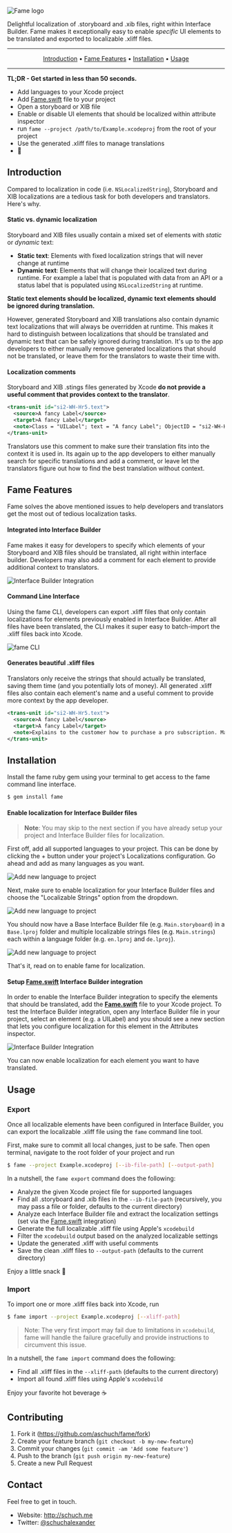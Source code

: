 ![Fame logo](docs/logo.png)

Delightful localization of .storyboard and .xib files, right within Interface Builder.
Fame makes it exceptionally easy to enable _specific_ UI elements to be translated and exported to localizable .xliff files.

-----

<p align="center">
  <a href="#introduction">Introduction</a> &bull;
  <a href="#fame-features">Fame Features</a> &bull;
  <a href="#installation">Installation</a> &bull;
  <a href="#usage">Usage</a>
</p>

-----

**TL;DR - Get started in less than 50 seconds.**

* Add languages to your Xcode project
* Add [Fame.swift](platform/Fame.swift) file to your project
* Open a storyboard or XIB file
* Enable or disable UI elements that should be localized within attribute inspector
* run `fame --project /path/to/Example.xcodeproj` from the root of your project
* Use the generated .xliff files to manage translations
* 🚀


## Introduction

Compared to localization in code (i.e. `NSLocalizedString`), Storyboard and XIB localizations are a tedious task for both developers and translators.
Here's why.

#### Static vs. dynamic localization

Storyboard and XIB files usually contain a mixed set of elements with *static* or *dynamic* text:
* **Static text**: Elements with fixed localization strings that will never change at runtime
* **Dynamic text**: Elements that will change their localized text during runtime. For example a label that is populated with data from an API or a status label that is populated using `NSLocalizedString` at runtime.

<!-- ![Example of static vs. dynamic (TableViewCell)]() -->

**Static text elements should be localized, dynamic text elements should be ignored during translation.**

However, generated Storyboard and XIB translations also contain dynamic text localizations that will always be overridden at runtime. This makes it hard to distinguish between localizations that should be translated and dynamic text that can be safely ignored during translation.
It's up to the app developers to either manually remove generated localizations that should not be translated, or leave them for the translators to waste their time with.

#### Localization comments

Storyboard and XIB .stings files generated by Xcode **do not provide a useful comment that provides context to the translator**.

```xml
<trans-unit id="si2-WH-Hr5.text">
  <source>A fancy Label</source>
  <target>A fancy Label</target>
  <note>Class = "UILabel"; text = "A fancy Label"; ObjectID = "si2-WH-Hr5";</note> <-- This is not so helpful 🙄
</trans-unit>
```

Translators use this comment to make sure their translation fits into the context it is used in. Its again up to the app developers to either manually search for specific translations and add a comment, or leave let the translators figure out how to find the best translation without context.


## Fame Features

Fame solves the above mentioned issues to help developers and translators get the most out of tedious localization tasks.

#### Integrated into Interface Builder

Fame makes it easy for developers to specify which elements of your Storyboard and XIB files should be translated, all right within interface builder. Developers may also add a comment for each element to provide additional context to  translators.

![Interface Builder Integration](docs/ib_detail.png)

#### Command Line Interface

Using the fame CLI, developers can export .xliff files that only contain localizations for elements previously enabled in Interface Builder. After all files have been translated, the CLI makes it super easy to batch-import the .xliff files back into Xcode.

![fame CLI](docs/terminal.gif)

#### Generates beautiful .xliff files

Translators only receive the strings that should actually be translated, saving them time (and you potentially lots of money). All generated .xliff files also contain each element's name and a useful comment to provide more context by the app developer.

```xml
<trans-unit id="si2-WH-Hr5.text">
  <source>A fancy Label</source>
  <target>A fancy Label</target>
  <note>Explains to the customer how to purchase a pro subscription. Make it catchy.</note> <-- Ahh, much better 😍
</trans-unit>
```

## Installation

Install the fame ruby gem using your terminal to get access to the fame command line interface.

```bash
$ gem install fame
```

#### Enable localization for Interface Builder files

> **Note**: You may skip to the next section if you have already setup your project and Interface Builder files for localization.

First off, add all supported languages to your project. This can be done by clicking the + button under your project's Localizations configuration. Go ahead and add as many languages as you want.

![Add new language to project](docs/add_language.png)

Next, make sure to enable localization for your Interface Builder files and choose the "Localizable Strings" option from the dropdown.

![Add new language to project](docs/storyboard_setup.png)

You should now have a Base Interface Builder file (e.g. `Main.storyboard`) in a `Base.lproj` folder and multiple localizable strings files (e.g. `Main.strings`) each within a language folder (e.g. `en.lproj` and `de.lproj`).

![Add new language to project](docs/folder_structure.png)

That's it, read on to enable fame for localization.

#### Setup [Fame.swift](platform/Fame.swift) Interface Builder integration

In order to enable the Interface Builder integration to specify the elements that should be translated, add the **[Fame.swift](platform/Fame.swift)** file to your Xcode project. To test the Interface Builder integration, open any Interface Builder file in your project, select an element (e.g. a UILabel) and you should see a new section that lets you configure localization for this element in the Attributes inspector.

![Interface Builder Integration](docs/ib.png)

You can now enable localization for each element you want to have translated.

## Usage

### Export

Once all localizable elements have been configured in Interface Builder, you can export the localizable .xliff file using the `fame` command line tool.

First, make sure to commit all local changes, just to be safe. Then open terminal, navigate to the root folder of your project and run

```bash
$ fame --project Example.xcodeproj [--ib-file-path] [--output-path]
```

In a nutshell, the `fame export` command does the following:

* Analyze the given Xcode project file for supported languages
* Find all .storyboard and .xib files in the `--ib-file-path` (recursively, you may pass a file or folder, defaults to the current directory)
* Analyze each Interface Builder file and extract the localization settings (set via the [Fame.swift](platform/Fame.swift) integration)
* Generate the full localizable .xliff file using Apple's `xcodebuild`
* Filter the `xcodebuild` output based on the analyzed localizable settings
* Update the generated .xliff with useful comments
* Save the clean .xliff files to `--output-path` (defaults to the current directory)

Enjoy a little snack 🍉

### Import

To import one or more .xliff files back into Xcode, run

```bash
$ fame import --project Example.xcodeproj [--xliff-path]
```

> Note: The very first import may fail due to limitations in `xcodebuild`, fame will
> handle the failure gracefully and provide instructions to circumvent this issue.

In a nutshell, the `fame import` command does the following:

* Find all .xliff files in the `--xliff-path` (defaults to the current directory)
* Import all found .xliff files using Apple's `xcodebuild`

Enjoy your favorite hot beverage ☕️

## Contributing

1. Fork it (https://github.com/aschuch/fame/fork)
2. Create your feature branch (`git checkout -b my-new-feature`)
3. Commit your changes (`git commit -am 'Add some feature'`)
4. Push to the branch (`git push origin my-new-feature`)
5. Create a new Pull Request

## Contact

Feel free to get in touch.

* Website: <http://schuch.me>
* Twitter: [@schuchalexander](http://twitter.com/schuchalexander)
